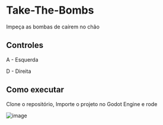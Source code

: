 # Take-The-Bombs
Impeça as bombas de caírem no chão

## Controles
A - Esquerda

D - Direita

## Como executar
Clone o repositório, Importe o projeto no Godot Engine e rode


![image](https://user-images.githubusercontent.com/66036627/190925731-51900e2b-0455-4a3a-86c0-8a97c7cffd88.png)
